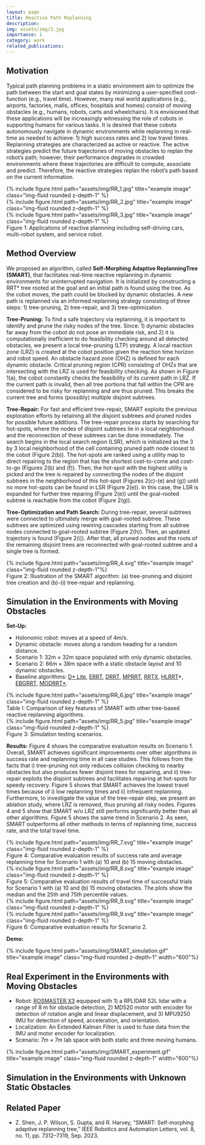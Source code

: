 ```yaml
---
layout: page
title: Reactive Path Replanning
description:
img: assets/img/3.jpg
importance: 1
category: work
related_publications: 
---
```


## Motivation
Typical path planning problems in a static environment aim to optimize the path between the start and goal states by minimizing a user-specified cost-function (e.g., travel time). However, many real world applications (e.g., airports, factories, malls, offices, hospitals and homes) consist of moving obstacles (e.g., humans, robots, carts and wheelchairs). It is envisioned that these applications will be increasingly witnessing the role of cobots in supporting humans for various tasks. It is desired that these cobots autonomously navigate in dynamic environments while replanning in real-time as needed to achieve: 1) high success rates and 2) low travel times. Replanning strategies are characterized as active or reactive. The active strategies predict the future trajectories of moving obstacles to replan the robot’s path; however, their performance degrades in crowded environments where these trajectories are difficult to compute, associate and predict. Therefore, the reactive strategies replan the robot’s path based on the current information.

<div class="row">
    <div class="col-sm mt-3 mt-md-0">
        {% include figure.html path="assets/img/RR_1.jpg" title="example image" class="img-fluid rounded z-depth-1" %}
    </div>
    <div class="col-sm mt-3 mt-md-0">
        {% include figure.html path="assets/img/RR_2.jpg" title="example image" class="img-fluid rounded z-depth-1" %}
    </div>
    <div class="col-sm mt-3 mt-md-0">
        {% include figure.html path="assets/img/RR_3.jpg" title="example image" class="img-fluid rounded z-depth-1" %}
    </div>
</div>
<div class="caption">
    Figure 1: Applications of reactive plannning including self-driving cars, multi-robot system, and service robot.
</div>

## Method Overview
We proposed an algorithm, called **Self-Morphing Adaptive ReplanningTree (SMART)**, that facilitates real-time reactive replanning in dynamic environments for uninterrupted navigation. It is initialized by constructing a RRT* tree rooted at the goal and an initial path is found using the tree. As the cobot moves, the path could be blocked by dynamic obstacles. A new path is replanned via an informed replanning strategy consisting of three steps: 1) tree-pruning, 2) tree-repair, and 3) tree-optimization.

**Tree-Pruning:** To find a safe trajectory via replanning, it is important to identify and prune the risky nodes of the tree. Since: 1) dynamic obstacles far away from the cobot do not pose an immediate risk, and 2) it is computationally inefficient to do feasibility checking around all detected obstacles, we present a local tree-pruning (LTP) strategy. A local reaction zone (LRZ) is created at the cobot position given the reaction time horizon and robot speed. An obstacle hazard zone (OHZ) is defined for each dynamic obstacle. Critical pruning region (CPR) consisting of OHZs that are intersecting with the LRZ is used for feasibility checking. As shown in Figure 1(a), the cobot constantly checks the feasibility of its current path in LRZ. If the current path is invalid, then all tree portions that fall within the CPR are considered to be risky for replanning and are thus pruned. This breaks the current tree and forms (possibly) multiple disjoint subtrees.

**Tree-Repair:** For fast and efficient tree-repair, SMART exploits the previous exploration efforts by retaining all the disjoint subtrees and pruned nodes for possible future additions. The tree-repair process starts by searching for hot-spots, where the nodes of disjoint subtrees lie in a local neighborhood and the reconnection of these subtrees can be done immediately. The search begins in the local search region (LSR), which is initialized as the 3 by 3 local neighborhood of the cell containing pruned path node closest to the cobot (Figure 2(b)). The hot-spots are ranked using a utility map to direct repairing to the region that has the shortest cost-to-come and cost-to-go (Figures 2(b) and (f)). Then, the hot-spot with the highest utility is picked and the tree is repaired by connecting the nodes of the disjoint subtrees in the neighborhood of this hot-spot (Figures 2(c)-(e) and (g)) until no more hot-spots can be found in LSR (Figure 2(e)). In this case, the LSR is expanded for further tree reparing (Figure 2(e)) until the goal-rooted subtree is reachable from the cobot (Figure 2(g)).

**Tree-Optimization and Path Search:** During tree-repair, several subtrees were connected to ultimately merge with goal-rooted subtree. These subtrees are optimized using rewiring cascades starting from all subtree nodes connected to goal-rooted subtree (Figure 2(h)). Then, an updated trajectory is found (Figure 2(i)). After that, all pruned nodes and the roots of the remaining disjoint trees are reconnected with goal-rooted subtree and a single tree is formed.

<div class="row">
    <div class="col-sm mt-3 mt-md-0">
        {% include figure.html path="assets/img/RR_4.svg" title="example image" class="img-fluid rounded z-depth-1"%}
    </div>
</div>
<div class="caption">
    Figure 2: Illustration of the SMART algorithm: (a) tree-pruning and disjoint tree creation and (b)-(i) tree-repair and replanning.
</div>

## Simulation in the Environments with Moving Obstacles
**Set-Up:** 
- Holonomic robot: moves at a speed of 4m/s.
- Dynamic obstacle: moves along a random heading for a random distance.
- Scenario 1: 32m × 32m space populated with only dynamic obstacles.
- Scenario 2: 66m × 38m space with a static obstacle layout and 10 dynamic obstacles.
- Baseline algorithms: [D* Lite](https://cdn.aaai.org/AAAI/2002/AAAI02-072.pdf), [ERRT](https://ieeexplore.ieee.org/abstract/document/1041624), [DRRT](https://ieeexplore.ieee.org/document/1641879), [MPRRT](https://ieeexplore.ieee.org/document/4209317), [RRTX](https://journals.sagepub.com/doi/full/10.1177/0278364915594679), [HLRRT](https://link.springer.com/article/10.1007/s10514-019-09879-8)*, [EBGRRT](https://www.sciencedirect.com/science/article/abs/pii/S0921889020304358), [MODRRT*](https://ieeexplore.ieee.org/document/9115288).

<div class="row">
    <div class="col-sm mt-3 mt-md-0">
        {% include figure.html path="assets/img/RR_6.jpg" title="example image" class="img-fluid rounded z-depth-1" %}
    </div>
</div>
<div class="caption">
    Table I: Comparison of key features of SMART with other tree-based reactive replanning algorithms.
</div>

<div class="row">
    <div class="col-sm mt-3 mt-md-0">
        {% include figure.html path="assets/img/RR_5.jpg" title="example image" class="img-fluid rounded z-depth-1" %}
    </div>
</div>
<div class="caption">
    Figure 3: Simulation testing scenarios.
</div>

**Results:** Figure 4 shows the comparative evaluation results on Scenario 1. Overall, SMART achieves significant improvements over other algorithms in success rate and replanning time in all case studies. This follows from the facts that i) tree-pruning not only reduces collision checking to nearby obstacles but also produces fewer disjoint trees for repairing, and ii) tree-repair exploits the disjoint subtrees and facilitates repairing at hot-spots for speedy recovery. Figure 5 shows that SMART achieves the lowest travel times because of i) low replanning times and ii) infrequent replanning. Furthermore, to investigate the value of the tree-repair step, we present an ablation study, where LRZ is removed, thus pruning all risky nodes. Figures 4 and 5 show that SMART w/o LRZ still performs significantly better than all other algorithms. Figure 5 shows the same trend in Scenario 2. As seen, SMART outperforms all other methods in terms of replanning time, success rate, and the total travel time.

<div class="row">
    <div class="col-sm mt-3 mt-md-0">
        {% include figure.html path="assets/img/RR_7.svg" title="example image" class="img-fluid rounded z-depth-1" %}
    </div>
</div>
<div class="caption">
    Figure 4: Comparative evaluation results of success rate and average replanning time for Scenario 1 with (a) 10 and (b) 15 moving obstacles.
</div>

<div class="row">
    <div class="col-sm mt-3 mt-md-0">
        {% include figure.html path="assets/img/RR_8.svg" title="example image" class="img-fluid rounded z-depth-1" %}
    </div>
</div>
<div class="caption">
    Figure 5: Comparative evaluation results of travel time of successful trials for Scenario 1 with (a) 10 and (b) 15 moving obstacles. The plots show the median and the 25th and 75th percentile values.
</div>

<div class="row justify-content-sm-center">
    <div class="col-sm-8 mt-3 mt-md-0">
        {% include figure.html path="assets/img/RR_9.svg" title="example image" class="img-fluid rounded z-depth-1" %}
    </div>
    <div class="col-sm-4 mt-3 mt-md-0">
        {% include figure.html path="assets/img/RR_9.svg" title="example image" class="img-fluid rounded z-depth-1" %}
    </div>
</div>

<div class="caption">
    Figure 6: Comparative evaluation results for Scenario 2.
</div>

**Demo:**

<div class="row">
    <div class="col-sm mt-3 mt-md-0">
        {% include figure.html path="assets/img/SMART_simulation.gif" title="example image" class="img-fluid rounded z-depth-1" width="600"%}
    </div>
</div>
<div class="caption">
</div>

## Real Experiment in the Environments with Moving Obstacles

- Robot: [ROSMASTER X3](https://category.yahboom.net/collections/ros-robotics/products/rosmaster-x3) equipped with 1) a RPLIDAR S2L lidar with a range of 8 m for obstacle detection, 2) MD520 motor with encoder for detection of rotation angle and linear displacement, and 3) MPU9250 IMU for detection of speed, acceleration, and orientation.
- Localization: An Extended Kalman Filter is used to fuse data from the IMU and motor encoder for localization.
- Scenario: 7m × 7m lab space with both static and three moving humans.

<div class="row">
    <div class="col-sm mt-3 mt-md-0">
        {% include figure.html path="assets/img/SMART_experiment.gif" title="example image" class="img-fluid rounded z-depth-1" width="600"%}
    </div>
</div>
<div class="caption">
</div>

## Simulation in the Environments with Unknown Static Obstacles
  
## Related Paper
- Z. Shen, J. P. Wilson, S. Gupta, and R. Harvey, “SMART: Self-morphing adaptive replanning tree,” IEEE Robotics and Automation Letters, vol. 8, no. 11, pp. 7312–7319, Sep. 2023.
